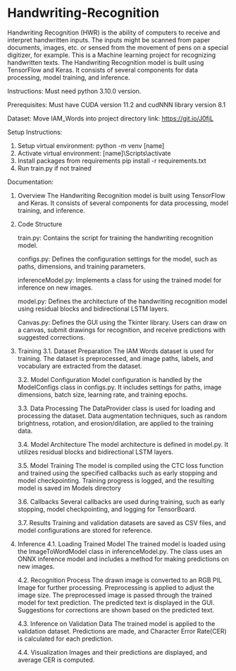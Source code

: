 # Handwriting-Recognition
Handwriting Recognition (HWR) is the ability of computers to receive and interpret handwritten inputs. The inputs might be scanned from paper documents, images, etc. or sensed from the movement of pens on a special digitizer, for example.
This is a Machine learning project for recognizing handwritten texts. The Handwriting Recognition model is built using TensorFlow and Keras. It consists of several components for data processing, model training, and inference.


Instructions:
Must need python 3.10.0 version.

Prerequisites:
    Must have CUDA version 11.2 and cudNNN library version 8.1

Dataset:
    Move IAM_Words into project directory
    link: https://git.io/J0fjL

Setup Instructions:
1. Setup virtual environment:
    python -m venv [name]
2. Activate virtual environment:
    [name]\Scripts\activate
3. Install packages from requirements
    pip install -r requirements.txt
4. Run train.py if not trained

Documentation:
1. Overview
The Handwriting Recognition model is built using TensorFlow and Keras. It consists of several components for data processing, model training, and inference.

2. Code Structure

    train.py: Contains the script for training the handwriting recognition model.

    configs.py: Defines the configuration settings for the model, such as paths, dimensions, and training parameters.

    inferenceModel.py: Implements a class for using the trained model for inference on new images.

    model.py: Defines the architecture of the handwriting recognition model using residual blocks and bidirectional LSTM layers.
    
    Canvas.py: Defines the GUI using the Tkinter library. Users can draw on a canvas, submit drawings for recognition, and receive predictions with suggested corrections.


3. Training
    3.1. Dataset Preparation
        The IAM Words dataset is used for training. The dataset is preprocessed, and  image paths, labels, and vocabulary are extracted from the dataset.

    3.2. Model Configuration
        Model configuration is handled by the ModelConfigs class in configs.py. It includes settings for paths, image dimensions, batch size, learning rate, and training epochs.

    3.3. Data Processing
        The DataProvider class is used for loading and processing the dataset. Data augmentation techniques, such as random brightness, rotation, and erosion/dilation, are applied to the training data.

    3.4. Model Architecture
        The model architecture is defined in model.py. It utilizes residual blocks and bidirectional LSTM layers.

    3.5. Model Training
        The model is compiled using the CTC loss function and trained using the specified callbacks such as early stopping and model checkpointing. Training progress is logged, and the resulting model is saved im Models directory

    3.6. Callbacks
        Several callbacks are used during training, such as early stopping, model checkpointing, and logging for TensorBoard.

    3.7. Results
        Training and validation datasets are saved as CSV files, and model configurations are stored for reference.


4. Inference
    4.1. Loading Trained Model
        The trained model is loaded using the ImageToWordModel class in inferenceModel.py. The class uses an ONNX inference model and includes a method for making predictions on new images.

    4.2. Recognition Process
        The drawn image is converted to an RGB PIL Image for further processing. Preprocessing is applied to adjust the image size. The preprocessed image is passed through the trained model for text prediction. The predicted text is displayed in the GUI. Suggestions for corrections are shown based on the predicted text.

    4.3. Inference on Validation Data
        The trained model is applied to the validation dataset. Predictions are made, and Character Error Rate(CER) is calculated for each prediction.

    4.4. Visualization
        Images and their predictions are displayed, and average CER is computed.